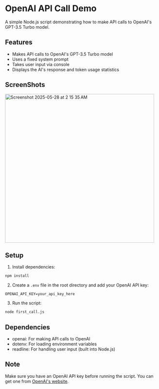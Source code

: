 # OpenAI API Call Demo

A simple Node.js script demonstrating how to make API calls to OpenAI's GPT-3.5 Turbo model.

## Features

- Makes API calls to OpenAI's GPT-3.5 Turbo model
- Uses a fixed system prompt
- Takes user input via console
- Displays the AI's response and token usage statistics

## ScreenShots
<img width="490" alt="Screenshot 2025-05-28 at 2 15 35 AM" src="https://github.com/user-attachments/assets/ac8710a3-88c1-4e0f-89ec-66a79c527eb2" />


## Setup

1. Install dependencies:
```bash
npm install
```

2. Create a `.env` file in the root directory and add your OpenAI API key:
```
OPENAI_API_KEY=your_api_key_here
```

3. Run the script:
```bash
node first_call.js
```

## Dependencies

- openai: For making API calls to OpenAI
- dotenv: For loading environment variables
- readline: For handling user input (built into Node.js)

## Note

Make sure you have an OpenAI API key before running the script. You can get one from [OpenAI's website](https://platform.openai.com/api-keys).

